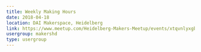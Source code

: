 ```yaml
---
title: Weekly Making Hours
date: 2018-04-18
location: DAI Makerspace, Heidelberg
link: https://www.meetup.com/Heidelberg-Makers-Meetup/events/xtqvnlyxgbxb/
usergroup: makershd
type: usergroup
---
```


